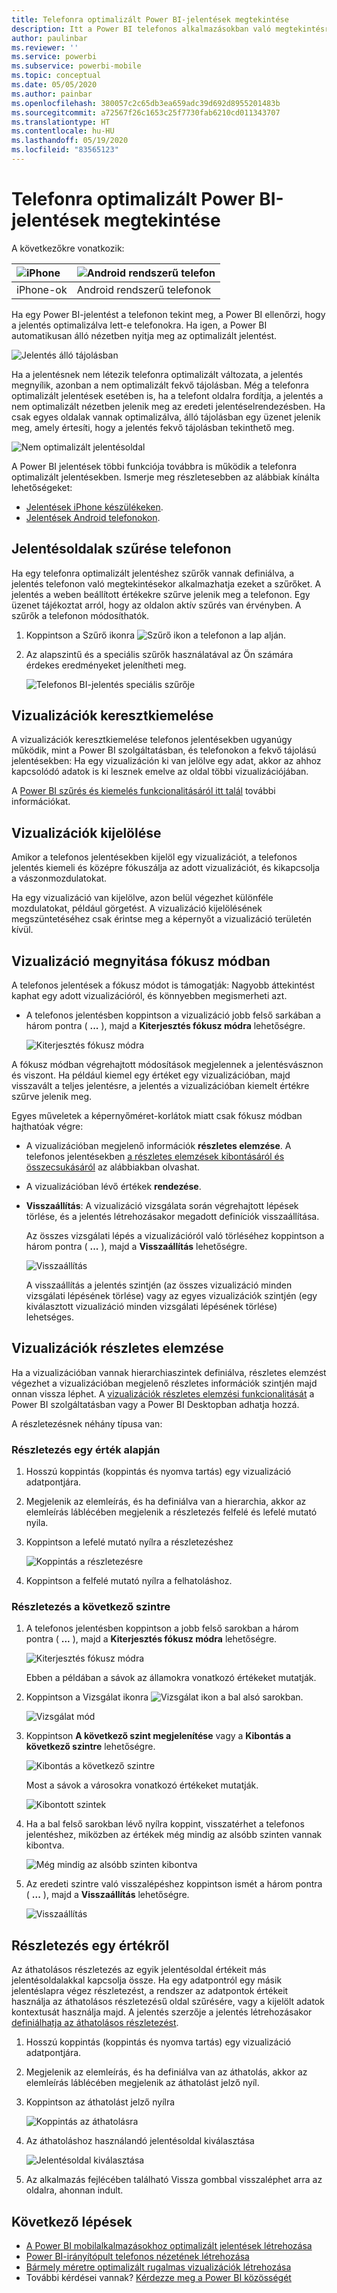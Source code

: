 ```yaml
---
title: Telefonra optimalizált Power BI-jelentések megtekintése
description: Itt a Power BI telefonos alkalmazásokban való megtekintésre optimalizált jelentésoldalak használatáról olvashat.
author: paulinbar
ms.reviewer: ''
ms.service: powerbi
ms.subservice: powerbi-mobile
ms.topic: conceptual
ms.date: 05/05/2020
ms.author: painbar
ms.openlocfilehash: 380057c2c65db3ea659adc39d692d8955201483b
ms.sourcegitcommit: a72567f26c1653c25f7730fab6210cd011343707
ms.translationtype: HT
ms.contentlocale: hu-HU
ms.lasthandoff: 05/19/2020
ms.locfileid: "83565123"
---
```

# <a name="view-power-bi-reports-optimized-for-your-phone"></a>Telefonra optimalizált Power BI-jelentések megtekintése

A következőkre vonatkozik:

| ![iPhone](./media/mobile-apps-view-phone-report/ios-logo-40-px.png) | ![Android rendszerű telefon](./media/mobile-apps-view-phone-report/android-logo-40-px.png) |
|:--- |:--- |
| iPhone-ok |Android rendszerű telefonok |

Ha egy Power BI-jelentést a telefonon tekint meg, a Power BI ellenőrzi, hogy a jelentés optimalizálva lett-e telefonokra. Ha igen, a Power BI automatikusan álló nézetben nyitja meg az optimalizált jelentést.

![Jelentés álló tájolásban](./media/mobile-apps-view-phone-report/07-power-bi-phone-report-portrait.png)

Ha a jelentésnek nem létezik telefonra optimalizált változata, a jelentés megnyílik, azonban a nem optimalizált fekvő tájolásban. Még a telefonra optimalizált jelentések esetében is, ha a telefont oldalra fordítja, a jelentés a nem optimalizált nézetben jelenik meg az eredeti jelentéselrendezésben. Ha csak egyes oldalak vannak optimalizálva, álló tájolásban egy üzenet jelenik meg, amely értesíti, hogy a jelentés fekvő tájolásban tekinthető meg.

![Nem optimalizált jelentésoldal](./media/mobile-apps-view-phone-report/06-power-bi-phone-report-page-not-optimized.png)

A Power BI jelentések többi funkciója továbbra is működik a telefonra optimalizált jelentésekben. Ismerje meg részletesebben az alábbiak kínálta lehetőségeket:

* [Jelentések iPhone készülékeken](mobile-reports-in-the-mobile-apps.md). 
* [Jelentések Android telefonokon](mobile-reports-in-the-mobile-apps.md).

## <a name="filter-the-report-page-on-a-phone"></a>Jelentésoldalak szűrése telefonon
Ha egy telefonra optimalizált jelentéshez szűrők vannak definiálva, a jelentés telefonon való megtekintésekor alkalmazhatja ezeket a szűrőket. A jelentés a weben beállított értékekre szűrve jelenik meg a telefonon. Egy üzenet tájékoztat arról, hogy az oldalon aktív szűrés van érvényben. A szűrők a telefonon módosíthatók.

1. Koppintson a Szűrő ikonra ![Szűrő ikon a telefonon](./media/mobile-apps-view-phone-report/power-bi-phone-filter-icon.png) a lap alján.

2. Az alapszintű és a speciális szűrők használatával az Ön számára érdekes eredményeket jelenítheti meg.
   
    ![Telefonos BI-jelentés speciális szűrője](./media/mobile-apps-view-phone-report/power-bi-iphone-advanced-filter-toronto.png)

## <a name="cross-highlight-visuals"></a>Vizualizációk keresztkiemelése
A vizualizációk keresztkiemelése telefonos jelentésekben ugyanúgy működik, mint a Power BI szolgáltatásban, és telefonokon a fekvő tájolású jelentésekben: Ha egy vizualizáción ki van jelölve egy adat, akkor az ahhoz kapcsolódó adatok is ki lesznek emelve az oldal többi vizualizációjában.

A [Power BI szűrés és kiemelés funkcionalitásáról itt talál](../../create-reports/power-bi-reports-filters-and-highlighting.md) további információkat.

## <a name="select-visuals"></a>Vizualizációk kijelölése
Amikor a telefonos jelentésekben kijelöl egy vizualizációt, a telefonos jelentés kiemeli és középre fókuszálja az adott vizualizációt, és kikapcsolja a vászonmozdulatokat.

Ha egy vizualizáció van kijelölve, azon belül végezhet különféle mozdulatokat, például görgetést. A vizualizáció kijelölésének megszüntetéséhez csak érintse meg a képernyőt a vizualizáció területén kívül.

## <a name="open-visuals-in-focus-mode"></a>Vizualizáció megnyitása fókusz módban
A telefonos jelentések a fókusz módot is támogatják: Nagyobb áttekintést kaphat egy adott vizualizációról, és könnyebben megismerheti azt.

* A telefonos jelentésben koppintson a vizualizáció jobb felső sarkában a három pontra ( **...** ), majd a **Kiterjesztés fókusz módra** lehetőségre.
  
    ![Kiterjesztés fókusz módra](media/mobile-apps-view-phone-report/power-bi-phone-report-focus-mode.png)

A fókusz módban végrehajtott módosítások megjelennek a jelentésvásznon és viszont. Ha például kiemel egy értéket egy vizualizációban, majd visszavált a teljes jelentésre, a jelentés a vizualizációban kiemelt értékre szűrve jelenik meg.

Egyes műveletek a képernyőméret-korlátok miatt csak fókusz módban hajthatóak végre:

* A vizualizációban megjelenő információk **részletes elemzése**. A telefonos jelentésekben [a részletes elemzések kibontásáról és összecsukásáról](mobile-apps-view-phone-report.md#drill-down-in-a-visual) az alábbiakban olvashat.
* A vizualizációban lévő értékek **rendezése**.
* **Visszaállítás**: A vizualizáció vizsgálata során végrehajtott lépések törlése, és a jelentés létrehozásakor megadott definíciók visszaállítása.
  
    Az összes vizsgálati lépés a vizualizációról való törléséhez koppintson a három pontra ( **...** ), majd a **Visszaállítás** lehetőségre.
  
    ![Visszaállítás](media/mobile-apps-view-phone-report/power-bi-phone-report-revert-levels.png)
  
    A visszaállítás a jelentés szintjén (az összes vizualizáció minden vizsgálati lépésének törlése) vagy az egyes vizualizációk szintjén (egy kiválasztott vizualizáció minden vizsgálati lépésének törlése) lehetséges.   

## <a name="drill-down-in-a-visual"></a>Vizualizációk részletes elemzése
Ha a vizualizációban vannak hierarchiaszintek definiálva, részletes elemzést végezhet a vizualizációban megjelenő részletes információk szintjén majd onnan vissza léphet. A [vizualizációk részletes elemzési funkcionalitását](../end-user-drill.md) a Power BI szolgáltatásban vagy a Power BI Desktopban adhatja hozzá.

A részletezésnek néhány típusa van:

### <a name="drill-down-on-a-value"></a>Részletezés egy érték alapján
1. Hosszú koppintás (koppintás és nyomva tartás) egy vizualizáció adatpontjára.
2. Megjelenik az elemleírás, és ha definiálva van a hierarchia, akkor az elemleírás láblécében megjelenik a részletezés felfelé és lefelé mutató nyila.
3. Koppintson a lefelé mutató nyílra a részletezéshez

    ![Koppintás a részletezésre](media/mobile-apps-view-phone-report/report-drill-down.png)
    
4. Koppintson a felfelé mutató nyílra a felhatoláshoz.

### <a name="drill-to-next-level"></a>Részletezés a következő szintre
1. A telefonos jelentésben koppintson a jobb felső sarokban a három pontra ( **...** ), majd a **Kiterjesztés fókusz módra** lehetőségre.
   
    ![Kiterjesztés fókusz módra](media/mobile-apps-view-phone-report/power-bi-phone-report-focus-mode.png)
   
    Ebben a példában a sávok az államokra vonatkozó értékeket mutatják.
2. Koppintson a Vizsgálat ikonra ![Vizsgálat ikon](./media/mobile-apps-view-phone-report/power-bi-phone-report-explore-icon.png) a bal alsó sarokban.
   
    ![Vizsgálat mód](./media/mobile-apps-view-phone-report/power-bi-phone-report-explore-mode.png)
3. Koppintson **A következő szint megjelenítése** vagy a **Kibontás a következő szintre** lehetőségre.
   
    ![Kibontás a következő szintre](./media/mobile-apps-view-phone-report/power-bi-phone-report-expand-levels.png)
   
    Most a sávok a városokra vonatkozó értékeket mutatják.
   
    ![Kibontott szintek](./media/mobile-apps-view-phone-report/power-bi-phone-report-expanded-levels.png)
4. Ha a bal felső sarokban lévő nyílra koppint, visszatérhet a telefonos jelentéshez, miközben az értékek még mindig az alsóbb szinten vannak kibontva.
   
    ![Még mindig az alsóbb szinten kibontva](./media/mobile-apps-view-phone-report/power-bi-back-to-phone-report-expanded-levels.png)
5. Az eredeti szintre való visszalépéshez koppintson ismét a három pontra ( **...** ), majd a **Visszaállítás** lehetőségre.
   
    ![Visszaállítás](media/mobile-apps-view-phone-report/power-bi-phone-report-revert-levels.png)

## <a name="drill-through-from-a-value"></a>Részletezés egy értékről
Az áthatolásos részletezés az egyik jelentésoldal értékeit más jelentésoldalakkal kapcsolja össze. Ha egy adatpontról egy másik jelentéslapra végez részletezést, a rendszer az adatpontok értékeit használja az áthatolásos részletezésű oldal szűrésére, vagy a kijelölt adatok kontextusát használja majd.
A jelentés szerzője a jelentés létrehozásakor [definiálhatja az áthatolásos részletezést](https://docs.microsoft.com/power-bi/desktop-drillthrough).

1. Hosszú koppintás (koppintás és nyomva tartás) egy vizualizáció adatpontjára.
2. Megjelenik az elemleírás, és ha definiálva van az áthatolás, akkor az elemleírás láblécében megjelenik az áthatolást jelző nyíl.
3. Koppintson az áthatolást jelző nyílra

    ![Koppintás az áthatolásra](media/mobile-apps-view-phone-report/report-drill-through1.png)

4. Az áthatoláshoz használandó jelentésoldal kiválasztása

    ![Jelentésoldal kiválasztása](media/mobile-apps-view-phone-report/report-drill-through2.png)

5. Az alkalmazás fejlécében található Vissza gombbal visszaléphet arra az oldalra, ahonnan indult.


## <a name="next-steps"></a>Következő lépések
* [A Power BI mobilalkalmazásokhoz optimalizált jelentések létrehozása](../../create-reports/desktop-create-phone-report.md)
* [Power BI-irányítópult telefonos nézetének létrehozása](../../create-reports/service-create-dashboard-mobile-phone-view.md)
* [Bármely méretre optimalizált rugalmas vizualizációk létrehozása](../../visuals/power-bi-report-visualizations.md)
* További kérdései vannak? [Kérdezze meg a Power BI közösségét](https://community.powerbi.com/)
